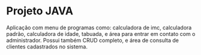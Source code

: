 # Projeto JAVA
Aplicação com menu de programas como: calculadora de imc, calculadora padrão, calculadora de idade, tabuada, e área para entrar em contato com o administrador. Possui também  CRUD completo, e área de consulta de clientes cadastrados no sistema.
